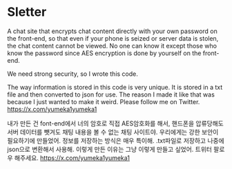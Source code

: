 # Sletter
A chat site that encrypts chat content directly with your own password on the front-end, so that even if your phone is seized or server data is stolen, the chat content cannot be viewed. No one can know it except those who know the password since AES encryption is done by yourself on the front-end.

We need strong security, so I wrote this code.

The way information is stored in this code is very unique. It is stored in a txt file and then converted to json for use. The reason I made it like that was because I just wanted to make it weird.
Please follow me on Twitter.
https://x.com/yumeka1yumeka1

내가 만든 건 font-end에서 너의 암호로 직접 AES암호화를 해서, 핸드폰을 압류당해도 서버 데이터를 뺏겨도 채팅 내용을 볼 수 없는 채팅 사이트야. 우리에게는 강한 보안이 필요하기에 만들었어.
정보를 저장하는 방식은 매우 특이해. .txt파일로 저장하고 나중에 json으로 변환해서 사용해. 이렇게 만든 이유는 그냥 이렇게 만들고 싶었어.
트위터 팔로우 해주세요.
https://x.com/yumeka1yumeka1

